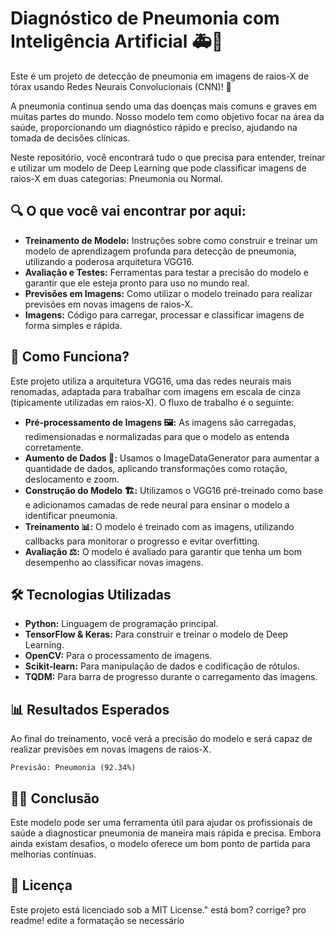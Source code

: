 # Diagnóstico de Pneumonia com Inteligência Artificial 🚑🧠

Este é um projeto de detecção de pneumonia em imagens de raios-X de tórax usando Redes Neurais Convolucionais (CNN)! 🌟

A pneumonia continua sendo uma das doenças mais comuns e graves em muitas partes do mundo. Nosso modelo tem como objetivo focar na área da saúde, proporcionando um diagnóstico rápido e preciso, ajudando na tomada de decisões clínicas.

Neste repositório, você encontrará tudo o que precisa para entender, treinar e utilizar um modelo de Deep Learning que pode classificar imagens de raios-X em duas categorias: Pneumonia ou Normal.

## 🔍 O que você vai encontrar por aqui:
- **Treinamento de Modelo:** Instruções sobre como construir e treinar um modelo de aprendizagem profunda para detecção de pneumonia, utilizando a poderosa arquitetura VGG16.
- **Avaliação e Testes:** Ferramentas para testar a precisão do modelo e garantir que ele esteja pronto para uso no mundo real.
- **Previsões em Imagens:** Como utilizar o modelo treinado para realizar previsões em novas imagens de raios-X.
- **Imagens:** Código para carregar, processar e classificar imagens de forma simples e rápida.

## 🚀 Como Funciona?
Este projeto utiliza a arquitetura VGG16, uma das redes neurais mais renomadas, adaptada para trabalhar com imagens em escala de cinza (tipicamente utilizadas em raios-X). O fluxo de trabalho é o seguinte:

- **Pré-processamento de Imagens 🖼️:** As imagens são carregadas, redimensionadas e normalizadas para que o modelo as entenda corretamente.
- **Aumento de Dados 🔄:** Usamos o ImageDataGenerator para aumentar a quantidade de dados, aplicando transformações como rotação, deslocamento e zoom.
- **Construção do Modelo 🏗️:** Utilizamos o VGG16 pré-treinado como base e adicionamos camadas de rede neural para ensinar o modelo a identificar pneumonia.
- **Treinamento 📊:** O modelo é treinado com as imagens, utilizando callbacks para monitorar o progresso e evitar overfitting.
- **Avaliação ⚖️:** O modelo é avaliado para garantir que tenha um bom desempenho ao classificar novas imagens.

## 🛠️ Tecnologias Utilizadas
- **Python:** Linguagem de programação principal.
- **TensorFlow & Keras:** Para construir e treinar o modelo de Deep Learning.
- **OpenCV:** Para o processamento de imagens.
- **Scikit-learn:** Para manipulação de dados e codificação de rótulos.
- **TQDM:** Para barra de progresso durante o carregamento das imagens.

## 📊 Resultados Esperados
Ao final do treinamento, você verá a precisão do modelo e será capaz de realizar previsões em novas imagens de raios-X.

```plaintext
Previsão: Pneumonia (92.34%)
```
## 👩‍⚕️ Conclusão
Este modelo pode ser uma ferramenta útil para ajudar os profissionais de saúde a diagnosticar pneumonia de maneira mais rápida e precisa. Embora ainda existam desafios, o modelo oferece um bom ponto de partida para melhorias contínuas.

## 📝 Licença
Este projeto está licenciado sob a MIT License." está bom? corrige? pro readme! edite a formatação se necessário
